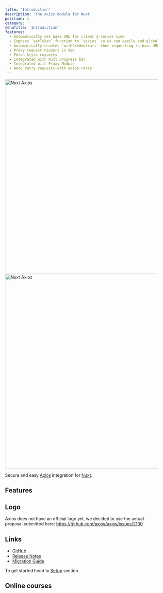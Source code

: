 ```yaml
---
title: 'Introduction'
description: 'The Axios module for Nuxt'
position: 1
category: ''
menuTitle: 'Introduction'
features:
  - Automatically set base URL for client & server side
  - Exposes `setToken` function to `$axios` so we can easily and globally set authentication tokens
  - Automatically enables `withCredentials` when requesting to base URL
  - Proxy request headers in SSR
  - Fetch Style requests
  - Integrated with Nuxt progress bar
  - Integrated with Proxy Module
  - Auto retry requests with axios-retry
---
```


<img src="/preview.png" class="light-img" width="1280" height="640" alt="Nuxt Axios"/>
<img src="/preview-dark.png" class="dark-img" width="1280" height="640" alt="Nuxt Axios"/>

Secure and easy [Axios](https://github.com/axios/axios) integration for [Nuxt](https://nuxtjs.org).

## Features

<list :items="features"></list>

## Logo

Axios does not have an official logo yet, we decided to use the actual proposal submitted here: https://github.com/axios/axios/issues/2130

## Links

* [GitHub](https://github.com/nuxt-community/axios-module)
* [Release Notes](/releases)
* [Migration Guide](/migration)

<alert type="info">

To get started head to [Setup](/setup) section.

</alert>

## Online courses

<promote-block></promote-block>
